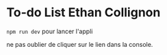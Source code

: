 # To-do List Ethan Collignon

```npm run dev``` pour lancer l'appli

ne pas oublier de cliquer sur le lien dans la console.
